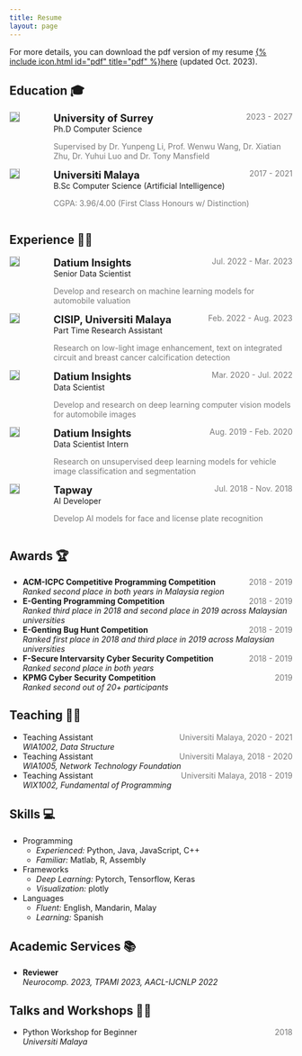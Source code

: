```yaml
---
title: Resume
layout: page
---
```


For more details, you can download the pdf version of my resume [{% include icon.html id="pdf" title="pdf" %}here](https://github.com/zhiqin1998/zhiqin.github.io/raw/master/zhiqin-resume.pdf) (updated Oct. 2023).

## Education 🎓

<!-- PhD -->
<div style="display:flex;">

  <div style="flex:0.5; padding-right:5%">
    <img src="{{ site.url }}/imgs/resume-icons/surrey.png" style="align:left; border: 1px solid #d3d3d3; border-style: outset;">
  </div>

  <div style="flex:4;">
    <p style="margin:0px">
      <b style="font-size: 130%;">University of Surrey</b>
      <span style="float:right; color:#7a7a7a;">2023 - 2027</span>
    </p>
    Ph.D Computer Science<br>
    <p style="color:#7a7a7a">
      Supervised by Dr. Yunpeng Li, Prof. Wenwu Wang, Dr. Xiatian Zhu, Dr. Yuhui Luo and Dr. Tony Mansfield
    </p>
  </div>

</div>


<!-- BSc -->
<div style="display:flex;">

  <div style="flex:0.5; padding-right:5%">
    <img src="{{ site.url }}/imgs/resume-icons/um.png" style="align:left; border: 1px solid #d3d3d3; border-style: outset;">
  </div>

  <div style="flex:4;">
    <p style="margin:0px">
      <b style="font-size: 130%;">Universiti Malaya</b>
      <span style="float:right; color:#7a7a7a;">2017 - 2021</span>
    </p>
    B.Sc Computer Science (Artificial Intelligence)<br>
    <p style="color:#7a7a7a">
      CGPA: 3.96/4.00 (First Class Honours w/ Distinction)
    </p>
  </div>

</div>


## Experience 🧑‍💻

<!-- Datium senior ds job-->
<div style="display:flex;">

  <div style="flex:0.5; padding-right:5%">
    <img src="{{ site.url }}/imgs/resume-icons/datium.png" style="align:left; border: 1px solid #d3d3d3; border-style: outset;">
  </div>

  <div style="flex:4;">
    <p style="margin:0px">
      <b style="font-size: 130%;">Datium Insights</b>
      <span style="float:right; color:#7a7a7a;">Jul. 2022 - Mar. 2023</span>
    </p>
    Senior Data Scientist<br>
    <p style="color:#7a7a7a">
      Develop and research on machine learning models for automobile valuation
    </p>
  </div>

</div>


<!-- part time RA-->
<div style="display:flex;">

  <div style="flex:0.5; padding-right:5%">
    <img src="{{ site.url }}/imgs/resume-icons/um.png" style="align:left; border: 1px solid #d3d3d3; border-style: outset;">
  </div>

  <div style="flex:4;">
    <p style="margin:0px">
      <b style="font-size: 130%;">CISIP, Universiti Malaya</b>
      <span style="float:right; color:#7a7a7a;">Feb. 2022 - Aug. 2023</span>
    </p>
    Part Time Research Assistant<br>
    <p style="color:#7a7a7a">
      Research on low-light image enhancement, text on integrated circuit and breast cancer calcification detection
    </p>
  </div>

</div>


<!-- datium ds-->
<div style="display:flex;">

  <div style="flex:0.5; padding-right:5%">
    <img src="{{ site.url }}/imgs/resume-icons/datium.png" style="align:left; border: 1px solid #d3d3d3; border-style: outset;">
  </div>

  <div style="flex:4;">
    <p style="margin:0px">
      <b style="font-size: 130%;">Datium Insights</b>
      <span style="float:right; color:#7a7a7a;">Mar. 2020 - Jul. 2022</span>
    </p>
    Data Scientist<br>
    <p style="color:#7a7a7a">
      Develop and research on deep learning computer vision models for automobile images
    </p>
  </div>

</div>


<!-- datium internship-->
<div style="display:flex;">

  <div style="flex:0.5; padding-right:5%">
    <img src="{{ site.url }}/imgs/resume-icons/datium.png" style="align:left; border: 1px solid #d3d3d3; border-style: outset;">
  </div>

  <div style="flex:4;">
    <p style="margin:0px">
      <b style="font-size: 130%;">Datium Insights</b>
      <span style="float:right; color:#7a7a7a;">Aug. 2019 - Feb. 2020</span>
    </p>
    Data Scientist Intern<br>
    <p style="color:#7a7a7a">
      Research on unsupervised deep learning models for vehicle image classification and segmentation
    </p>
  </div>

</div>


<!-- tapway -->
<div style="display:flex;">

  <div style="flex:0.5; padding-right:5%">
    <img src="{{ site.url }}/imgs/resume-icons/tapway.png" style="align:left; border: 1px solid #d3d3d3; border-style: outset;">
  </div>

  <div style="flex:4;">
    <p style="margin:0px">
      <b style="font-size: 130%;">Tapway</b>
      <span style="float:right; color:#7a7a7a;">Jul. 2018 - Nov. 2018</span>
    </p>
    AI Developer<br>
    <p style="color:#7a7a7a">
      Develop AI models for face and license plate recognition
    </p>
  </div>

</div>


## Awards 🏆

<ul>
  <li>
    <b>ACM-ICPC Competitive Programming Competition</b>
    <span style="float:right; color:#7a7a7a;">2018 - 2019</span> <br>
    <i>Ranked second place in both years in Malaysia region</i>
  </li>

  <li>
    <b>E-Genting Programming Competition</b>
    <span style="float:right; color:#7a7a7a;">2018 - 2019</span> <br>
    <i>Ranked third place in 2018 and second place in 2019 across Malaysian universities</i>
  </li>

  <li>
    <b>E-Genting Bug Hunt Competition</b>
    <span style="float:right; color:#7a7a7a;">2018 - 2019</span> <br>
    <i>Ranked first place in 2018 and third place in 2019 across Malaysian universities</i>
  </li>

  <li>
    <b>F-Secure Intervarsity Cyber Security Competition</b>
    <span style="float:right; color:#7a7a7a;">2018 - 2019</span> <br>
    <i>Ranked second place in both years</i>
  </li>

  <li>
    <b>KPMG Cyber Security Competition</b>
    <span style="float:right; color:#7a7a7a;">2019</span> <br>
    <i>Ranked second out of 20+ participants</i>
  </li>
</ul>


## Teaching 👨‍🏫

<ul>
  <li>
    Teaching Assistant
    <span style="float:right; color:#7a7a7a;">Universiti Malaya, 2020 - 2021</span> <br>
    <i>WIA1002, Data Structure</i>
  </li>

  <li>
    Teaching Assistant
    <span style="float:right; color:#7a7a7a;">Universiti Malaya, 2018 - 2020</span> <br>
    <i>WIA1005, Network Technology Foundation</i>
  </li>

  <li>
    Teaching Assistant
    <span style="float:right; color:#7a7a7a;">Universiti Malaya, 2018 - 2019</span> <br>
    <i>WIX1002, Fundamental of Programming</i>
  </li>
</ul>

## Skills 💻

<ul>
  <li>
    Programming
    <ul>
      <li>
        <i>Experienced:</i> Python, Java, JavaScript, C++
      </li>
      <li>
        <i>Familiar:</i> Matlab, R, Assembly
      </li>
    </ul>
  </li>

  <li>
    Frameworks
    <ul>
      <li>
        <i>Deep Learning:</i> Pytorch, Tensorflow, Keras
      </li>
      <li>
        <i>Visualization:</i> plotly
      </li>
    </ul>
  </li>

  <li>
    Languages
    <ul>
      <li>
        <i>Fluent:</i> English, Mandarin, Malay
      </li>
      <li>
        <i>Learning:</i> Spanish
      </li>
    </ul>
  </li>
</ul>


## Academic Services 📚
<ul>
  <li>
  <b>Reviewer</b><br>
  <i>Neurocomp. 2023, TPAMI 2023, AACL-IJCNLP 2022</i>
  </li>
</ul>


## Talks and Workshops 💁‍♂️

<ul>
  <li>
    Python Workshop for Beginner
    <span style="float:right; color:#7a7a7a;">2018</span> <br>
    <i>Universiti Malaya</i>
  </li>
</ul>
